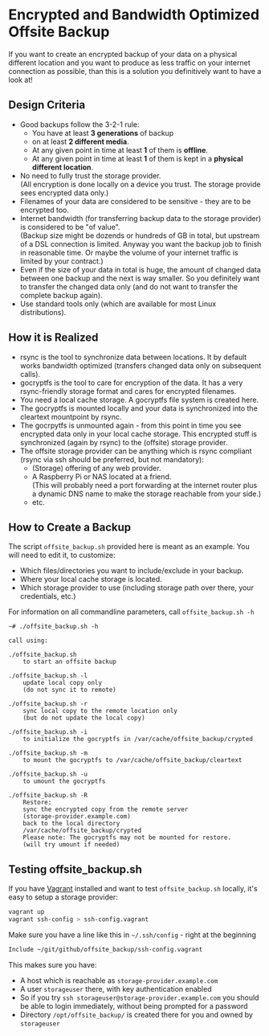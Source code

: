 # Encrypted and Bandwidth Optimized Offsite Backup

If you want to create an encrypted backup of your data on a physical different location and you want to produce as less traffic on your internet connection as possible, than this is a solution you definitively want to have a look at!

## Design Criteria

  * Good backups follow the 3-2-1 rule:
     * You have at least **3 generations** of backup
     * on at least **2 different media**.
     * At any given point in time at least **1** of them is **offline**.
     * At any given point in time at least **1** of them is kept in a **physical different location**.
  * No need to fully trust the storage provider. \
    (All encryption is done locally on a device you trust. The storage provide sees encrypted data only.)
  * Filenames of your data are considered to be sensitive - they are to be encrypted too.
  * Internet bandwidth (for transferring backup data to the storage provider) is considered to be "of value". \
    (Backup size might be dozends or hundreds of GB in total, but upstream of a DSL connection is limited. Anyway you want the backup job to finish in reasonable time. Or maybe the volume of your internet traffic is limited by your contract.)
  * Even if the size of your data in total is huge, the amount of changed data between one backup and the next is way smaller.
    So you definitely want to transfer the changed data only (and do not want to transfer the complete backup again).
  * Use standard tools only (which are available for most Linux distributions).

## How it is Realized

  * rsync is the tool to synchronize data between locations. It by default works bandwidth optimized (transfers changed data only on subsequent calls).
  * gocryptfs is the tool to care for encryption of the data. It has a very rsync-friendly storage format and cares for encrypted filenames.
  * You need a local cache storage. A gocryptfs file system is created here.
  * The gocryptfs is mounted locally and your data is synchronized into the cleartext mountpoint by rsync.
  * The gocrpytfs is unmounted again - from this point in time you see encrypted data only in your local cache storage. This encrypted stuff is synchronized (again by rsync) to the (offsite) storage provider.
  * The offsite storage provider can be anything which is rsync compliant (rsync via ssh should be preferred, but not mandatory):
     * (Storage) offering of any web provider.
     * A Raspberry Pi or NAS located at a friend. \
       (This will probably need a port forwarding at the internet router plus a dynamic DNS name to make the storage reachable from your side.)
     * etc.

## How to Create a Backup

The script `offsite_backup.sh` provided here is meant as an example. You will need to edit it, to customize:
  * Which files/directories you want to include/exclude in your backup.
  * Where your local cache storage is located.
  * Which storage provider to use (including storage path over there, your credentials, etc.)

For information on all commandline parameters, call `offsite_backup.sh -h`

```
~# ./offsite_backup.sh -h

call using:

./offsite_backup.sh
    to start an offsite backup

./offsite_backup.sh -l
    update local copy only
    (do not sync it to remote)

./offsite_backup.sh -r
    sync local copy to the remote location only
    (but do not update the local copy)

./offsite_backup.sh -i
    to initialize the gocryptfs in /var/cache/offsite_backup/crypted

./offsite_backup.sh -m
    to mount the gocryptfs to /var/cache/offsite_backup/cleartext

./offsite_backup.sh -u
    to umount the gocryptfs

./offsite_backup.sh -R
    Restore:
    sync the encrypted copy from the remote server
    (storage-provider.example.com)
    back to the local directory
    /var/cache/offsite_backup/crypted
    Please note: The gocryptfs may not be mounted for restore.
    (will try umount if needed)
```


## Testing offsite_backup.sh

If you have [Vagrant](https://www.vagrantup.com/) installed and want to test `offsite_backup.sh` locally, it's easy to setup a storage provider:

```Bash
vagrant up
vagrant ssh-config > ssh-config.vagrant
```

Make sure you have a line like this in `~/.ssh/config` - right at the beginning

```Bash
Include ~/git/github/offsite_backup/ssh-config.vagrant
```

This makes sure you have:

  * A host which is reachable as `storage-provider.example.com`
  * A user `storageuser` there, with key authentication enabled
  * So if you try `ssh storageuser@storage-provider.example.com` you should be able to login immediately, without being prompted for a password
  * Directory `/opt/offsite_backup/` is created there for you and owned by `storageuser`
